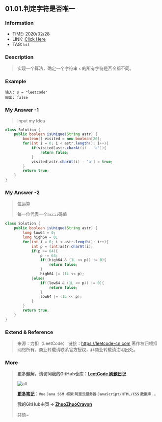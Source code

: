 ## 01.01.判定字符是否唯一

### Information

* TIME: 2020/02/28
* LINK: [Click Here](https://leetcode-cn.com/problems/is-unique-lcci/)
* TAG: `bit`

### Description

> 实现一个算法，确定一个字符串 `s` 的所有字符是否全都不同。

### Example

```text
输入: s = "leetcode"
输出: false 
```

### My Answer -1

> Input my Idea

```java
class Solution {
    public boolean isUnique(String astr) {
        boolean[] visited = new boolean[26];
        for(int i = 0; i < astr.length(); i++){
            if(visited[astr.charAt(i) - 'a']){
                return false;
            }
            visited[astr.charAt(i) - 'a'] = true;
        }
        return true;
    }
}
```

### My Answer -2

> 位运算
>
> 每一位代表一个`ascii`码值

```java
class Solution {
    public boolean isUnique(String astr) {
        long low64 = 0;
        long high64 = 0;
        for(int i = 0; i < astr.length(); i++){
            int p = (int)astr.charAt(i);
            if(p >= 64){
                p -= 64;
                if((high64 & (1L << p)) != 0){
                    return false;
                }
                high64 |= (1L << p);
            }else{
                if((low64 & (1L << p)) != 0){
                    return false;
                }
                low64 |= (1L << p);
            }
        }
        return true;
    }
}
```

### Extend & Reference

> 来源：力扣（LeetCode）
> 链接：https://leetcode-cn.com
> 著作权归领扣网络所有。商业转载请联系官方授权，非商业转载请注明出处。

### More

> **更多题解，请访问我的GitHub仓库：[LeetCode 刷题日记](https://github.com/ZhuoZhuoCrayon/my-Nodes/blob/master/Daily/README_2020.md)**
>
> ![alt](https://raw.githubusercontent.com/ZhuoZhuoCrayon/my-Nodes/master/Daily/img/mynode.png)
>
> [**更多笔记**](https://github.com/ZhuoZhuoCrayon/my-Nodes)：**`Vue` `Java SSM 框架` `阿里云服务器` `JavaScript/HTML/CSS`   `数据库` ...**
>
> **我的GitHub主页 -> [ZhuoZhuoCrayon](https://github.com/ZhuoZhuoCrayon)**
>
> 共勉~

